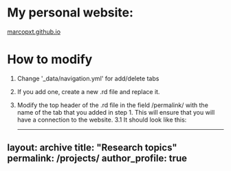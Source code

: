 # My personal website:

[marcopxt.github.io](https://marcopxt.github.io/)


# How to modify

1. Change '_data/navigation.yml' for add/delete tabs
2. If you add one, create a new .rd file and replace it.
3. Modify the top header of the .rd file in the field /permalink/ with the name of the tab that you added in step 1. This will ensure that you will have a connection to the website.
3.1 It should look like this:

   ---
layout: archive
title: "Research topics" 
permalink: /projects/
author_profile: true
---
